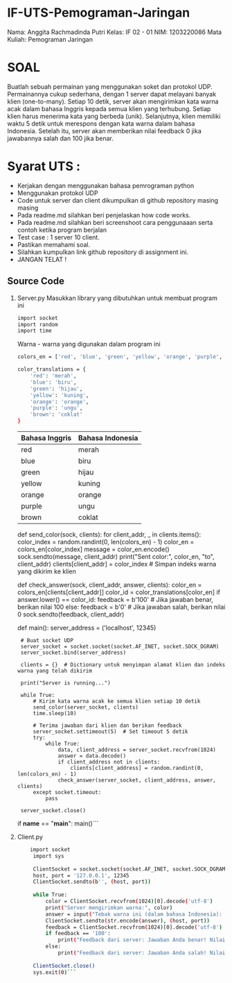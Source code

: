 # IF-UTS-Pemograman-Jaringan

Nama: Anggita Rachmadinda Putri
Kelas: IF 02 - 01
NIM: 1203220086
Mata Kuliah: Pemograman Jaringan

# SOAL
Buatlah sebuah permainan yang menggunakan soket dan protokol UDP. Permainannya cukup sederhana, dengan 1 server dapat melayani banyak klien (one-to-many). Setiap 10 detik, server akan mengirimkan kata warna acak dalam bahasa Inggris kepada semua klien yang terhubung. Setiap klien harus menerima kata yang berbeda (unik). Selanjutnya, klien memiliki waktu 5 detik untuk merespons dengan kata warna dalam bahasa Indonesia. Setelah itu, server akan memberikan nilai feedback 0 jika jawabannya salah dan 100 jika benar.

# Syarat UTS :
- Kerjakan dengan menggunakan bahasa pemrograman python
- Menggunakan protokol UDP
- Code untuk server dan client dikumpulkan di github repository masing masing
- Pada readme.md silahkan beri penjelaskan how code works.
- Pada readme.md silahkan beri screenshoot cara penggunaaan serta contoh ketika program berjalan
- Test case : 1 server 10 client.
- Pastikan memahami soal.
- Silahkan kumpulkan link github repository di assignment ini.
- JANGAN TELAT !

## Source Code
1. Server.py
   Masukkan library yang dibutuhkan untuk membuat program ini
    ```sh
    import socket
    import random
    import time
    ```

    Warna - warna yang digunakan dalam program ini
    
    ```sh
    colors_en = ['red', 'blue', 'green', 'yellow', 'orange', 'purple', 'brown']

    color_translations = {
        'red': 'merah',
        'blue': 'biru',
        'green': 'hijau',
        'yellow': 'kuning',
        'orange': 'orange',
        'purple': 'ungu',
        'brown': 'coklat'
    }
    ```
    | Bahasa Inggris | Bahasa Indonesia |
    | ------ | ------ |
    | red | merah |
    | blue | biru |
    | green | hijau |
    | yellow | kuning |
    | orange | orange |
    | purple | ungu |
    | brown | coklat |
   

    def send_color(sock, clients):
        for client_addr, _ in clients.items():
            color_index = random.randint(0, len(colors_en) - 1)
            color_en = colors_en[color_index]
            message = color_en.encode()
            sock.sendto(message, client_addr)
            print("Sent color:", color_en, "to", client_addr)
            clients[client_addr] = color_index  # Simpan indeks warna yang dikirim ke klien

    def check_answer(sock, client_addr, answer, clients):
        color_en = colors_en[clients[client_addr]]
        color_id = color_translations[color_en]
        if answer.lower() == color_id:
            feedback = b'100'  # Jika jawaban benar, berikan nilai 100
        else:
            feedback = b'0'  # Jika jawaban salah, berikan nilai 0
        sock.sendto(feedback, client_addr)
    
    def main():
        server_address = ('localhost', 12345)
    
        # Buat socket UDP
        server_socket = socket.socket(socket.AF_INET, socket.SOCK_DGRAM)
        server_socket.bind(server_address)
    
        clients = {}  # Dictionary untuk menyimpan alamat klien dan indeks warna yang telah dikirim
    
        print("Server is running...")
    
        while True:
            # Kirim kata warna acak ke semua klien setiap 10 detik
            send_color(server_socket, clients)
            time.sleep(10)
    
            # Terima jawaban dari klien dan berikan feedback
            server_socket.settimeout(5)  # Set timeout 5 detik
            try:
                while True:
                    data, client_address = server_socket.recvfrom(1024)
                    answer = data.decode()
                    if client_address not in clients:
                        clients[client_address] = random.randint(0, len(colors_en) - 1)
                    check_answer(server_socket, client_address, answer, clients)
            except socket.timeout:
                pass
    
        server_socket.close()
    
    if __name__ == "__main__":
        main()```

3. Client.py
   ```sh
       import socket
        import sys
        
        ClientSocket = socket.socket(socket.AF_INET, socket.SOCK_DGRAM)
        host, port = '127.0.0.1', 12345
        ClientSocket.sendto(b'', (host, port))
        
        while True:
            color = ClientSocket.recvfrom(1024)[0].decode('utf-8')
            print("Server mengirimkan warna:", color)
            answer = input("Tebak warna ini (dalam bahasa Indonesia): ")
            ClientSocket.sendto(str.encode(answer), (host, port))
            feedback = ClientSocket.recvfrom(1024)[0].decode('utf-8')
            if feedback == '100':
                print("Feedback dari server: Jawaban Anda benar! Nilai Anda 100.")
            else:
                print("Feedback dari server: Jawaban Anda salah! Nilai Anda 0.")
        
        ClientSocket.close()
        sys.exit(0)```
   
